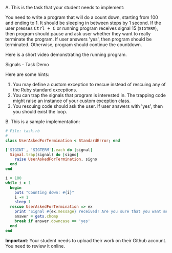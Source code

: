 A. This is the task that your student needs to implement:

You need to write a program that will do a count down, starting from 100 and ending to 1. It should be sleeping in between
steps by 1 second. If the user presses <kbd>Ctrl + C</kbd> or running program receives signal 15 (`SIGTERM`), then program
should pause and ask user whether they want to really terminate the program. If user answers 'yes', then program should be terminated.
Otherwise, program should continue the countdown.

Here is a short video demonstrating the running program.

<div id="media-title-video-signals-task.mp4">Signals - Task Demo</div>
<a href="https://player.vimeo.com/video/195352076"></a>         

Here are some hints:

1. You may define a custom exception to rescue instead of rescuing any of the Ruby standard exceptions.
2. You can trap the signals that program is interested in. The trapping code might raise an instance of your custom exception class.
3. You rescuing code should ask the user. If user answers with 'yes', then you should exist the loop.

B. This is a sample implementation:

``` ruby
# File: task.rb
#
class UserAskedForTermination < StandardError; end

['SIGINT', 'SIGTERM'].each do |signal|
  Signal.trap(signal) do |signo|
    raise UserAskedForTermination, signo
  end
end

i = 100
while i > 1
  begin
    puts "Counting down: #{i}"
    i -= 1
    sleep 1
  rescue UserAskedForTermination => ex
    print "Signal #{ex.message} received! Are you sure that you want me to stop? "
    answer = gets.chomp
    break if answer.downcase == 'yes'
  end
end
```

**Important**: Your student needs to upload their work on their Github account. You need to review it online.
